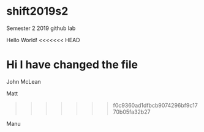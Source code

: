 # shift2019s2
Semester 2 2019 github lab

Hello World!
<<<<<<< HEAD


Hi I have changed the file
=======
John McLean

Matt
>>>>>>> f0c9360ad1dfbcb9074296bf9c1770b05fa32b27





Manu